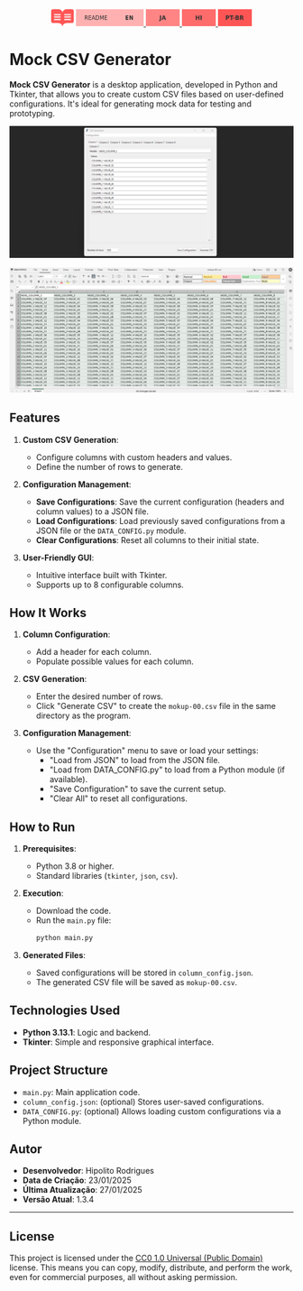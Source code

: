 <div align="center">
   <img height="30" width="40" src="https://github.com/hipolitorodrigues/mock_csv_generator/blob/e3f4b6240ef8b99934e7383aeafac11e1c1819d2/assets/images/img-readme-ico.svg">
    <a href="./README.md">
      <img height="30" width="120" src="https://github.com/hipolitorodrigues/mock_csv_generator/blob/e3f4b6240ef8b99934e7383aeafac11e1c1819d2/assets/images/img-readme-en.svg">
   </a>
   <a href="./README.ja.md">
      <img height="30" width="60" src="https://github.com/hipolitorodrigues/mock_csv_generator/blob/e3f4b6240ef8b99934e7383aeafac11e1c1819d2/assets/images/img-readme-ja.svg">
   </a>
   <a href="./README.hi.md">
      <img height="30" width="60" src="https://github.com/hipolitorodrigues/mock_csv_generator/blob/e3f4b6240ef8b99934e7383aeafac11e1c1819d2/assets/images/img-readme-hi.svg">
   </a>
   <a href="./README.pt-BR.md">
      <img height="30" width="60" src="https://github.com/hipolitorodrigues/mock_csv_generator/blob/e3f4b6240ef8b99934e7383aeafac11e1c1819d2/assets/images/img-readme-pt-br.svg">
   </a>
</div>

# Mock CSV Generator

**Mock CSV Generator** is a desktop application, developed in Python and Tkinter, that allows you to create custom CSV files based on user-defined configurations. It's ideal for generating mock data for testing and prototyping.

![alt text](https://github.com/hipolitorodrigues/mock_csv_generator/blob/88853b15db5302aba301f4e70edf7a7e2503a11f/assets/images/sampling.png)

![alt text](https://github.com/hipolitorodrigues/mock_csv_generator/blob/ad0ad82c9a6114ccceee7eed0f983b205cf64991/assets/images/screenshot.png)

## Features

1. **Custom CSV Generation**:
   - Configure columns with custom headers and values.
   - Define the number of rows to generate.

2. **Configuration Management**:
   - **Save Configurations**: Save the current configuration (headers and column values) to a JSON file.
   - **Load Configurations**: Load previously saved configurations from a JSON file or the `DATA_CONFIG.py` module.
   - **Clear Configurations**: Reset all columns to their initial state.

3. **User-Friendly GUI**:
   - Intuitive interface built with Tkinter.
   - Supports up to 8 configurable columns.

## How It Works

1. **Column Configuration**:
   - Add a header for each column.
   - Populate possible values for each column.

2. **CSV Generation**:
   - Enter the desired number of rows.
   - Click "Generate CSV" to create the `mokup-00.csv` file in the same directory as the program.

3. **Configuration Management**:
   - Use the "Configuration" menu to save or load your settings:
     - "Load from JSON" to load from the JSON file.
     - "Load from DATA_CONFIG.py" to load from a Python module (if available).
     - "Save Configuration" to save the current setup.
     - "Clear All" to reset all configurations.

## How to Run

1. **Prerequisites**:
   - Python 3.8 or higher.
   - Standard libraries (`tkinter`, `json`, `csv`).

2. **Execution**:
   - Download the code.
   - Run the `main.py` file:
     ```bash
     python main.py
     ```

3. **Generated Files**:
   - Saved configurations will be stored in `column_config.json`.
   - The generated CSV file will be saved as `mokup-00.csv`.

## Technologies Used

- **Python 3.13.1**: Logic and backend.
- **Tkinter**: Simple and responsive graphical interface.

## Project Structure

- `main.py`: Main application code.
- `column_config.json`: (optional) Stores user-saved configurations.
- `DATA_CONFIG.py`: (optional) Allows loading custom configurations via a Python module.

## Autor

- **Desenvolvedor**: Hipolito Rodrigues
- **Data de Criação**: 23/01/2025
- **Última Atualização**: 27/01/2025
- **Versão Atual**: 1.3.4

---

## License

This project is licensed under the [CC0 1.0 Universal (Public Domain)](https://creativecommons.org/publicdomain/zero/1.0/) license. This means you can copy, modify, distribute, and perform the work, even for commercial purposes, all without asking permission.
